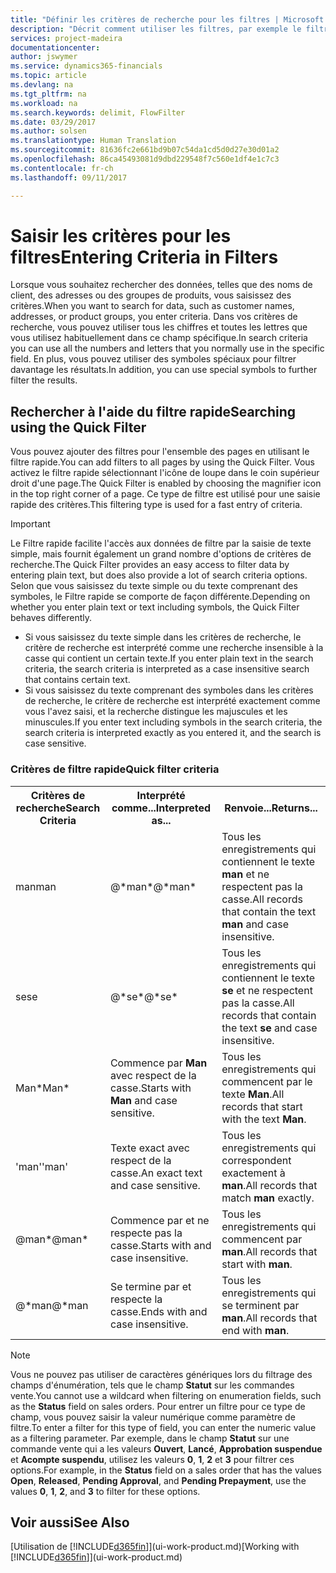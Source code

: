 ```yaml
---
title: "Définir les critères de recherche pour les filtres | Microsoft Docs"
description: "Décrit comment utiliser les filtres, par exemple le filtre rapide, pour préciser les résultats que vous obtenez lorsque vous recherchez des données."
services: project-madeira
documentationcenter: 
author: jswymer
ms.service: dynamics365-financials
ms.topic: article
ms.devlang: na
ms.tgt_pltfrm: na
ms.workload: na
ms.search.keywords: delimit, FlowFilter
ms.date: 03/29/2017
ms.author: solsen
ms.translationtype: Human Translation
ms.sourcegitcommit: 81636fc2e661bd9b07c54da1cd5d0d27e30d01a2
ms.openlocfilehash: 86ca45493081d9dbd229548f7c560e1df4e1c7c3
ms.contentlocale: fr-ch
ms.lasthandoff: 09/11/2017

---
```

# <a name="entering-criteria-in-filters"></a><span data-ttu-id="1f208-103">Saisir les critères pour les filtres</span><span class="sxs-lookup"><span data-stu-id="1f208-103">Entering Criteria in Filters</span></span>
<span data-ttu-id="1f208-104">Lorsque vous souhaitez rechercher des données, telles que des noms de client, des adresses ou des groupes de produits, vous saisissez des critères.</span><span class="sxs-lookup"><span data-stu-id="1f208-104">When you want to search for data, such as customer names, addresses, or product groups, you enter criteria.</span></span> <span data-ttu-id="1f208-105">Dans vos critères de recherche, vous pouvez utiliser tous les chiffres et toutes les lettres que vous utilisez habituellement dans ce champ spécifique.</span><span class="sxs-lookup"><span data-stu-id="1f208-105">In search criteria you can use all the numbers and letters that you normally use in the specific field.</span></span> <span data-ttu-id="1f208-106">En plus, vous pouvez utiliser des symboles spéciaux pour filtrer davantage les résultats.</span><span class="sxs-lookup"><span data-stu-id="1f208-106">In addition, you can use special symbols to further filter the results.</span></span>

## <a name="searching-using-the-quick-filter"></a><span data-ttu-id="1f208-107">Rechercher à l'aide du filtre rapide</span><span class="sxs-lookup"><span data-stu-id="1f208-107">Searching using the Quick Filter</span></span>
<span data-ttu-id="1f208-108">Vous pouvez ajouter des filtres pour l'ensemble des pages en utilisant le filtre rapide.</span><span class="sxs-lookup"><span data-stu-id="1f208-108">You can add filters to all pages by using the Quick Filter.</span></span> <span data-ttu-id="1f208-109">Vous activez le filtre rapide sélectionnant l'icône de loupe dans le coin supérieur droit d'une page.</span><span class="sxs-lookup"><span data-stu-id="1f208-109">The Quick Filter is enabled by choosing the magnifier icon in the top right corner of a page.</span></span> <span data-ttu-id="1f208-110">Ce type de filtre est utilisé pour une saisie rapide des critères.</span><span class="sxs-lookup"><span data-stu-id="1f208-110">This filtering type is used for a fast entry of criteria.</span></span>

> [!IMPORTANT]  
>   <span data-ttu-id="1f208-111">Le Filtre rapide facilite l'accès aux données de filtre par la saisie de texte simple, mais fournit également un grand nombre d'options de critères de recherche.</span><span class="sxs-lookup"><span data-stu-id="1f208-111">The Quick Filter provides an easy access to filter data by entering plain text, but does also provide a lot of search criteria options.</span></span> <span data-ttu-id="1f208-112">Selon que vous saisissez du texte simple ou du texte comprenant des symboles, le Filtre rapide se comporte de façon différente.</span><span class="sxs-lookup"><span data-stu-id="1f208-112">Depending on whether you enter plain text or text including symbols, the Quick Filter behaves differently.</span></span>  

* <span data-ttu-id="1f208-113">Si vous saisissez du texte simple dans les critères de recherche, le critère de recherche est interprété comme une recherche insensible à la casse qui contient un certain texte.</span><span class="sxs-lookup"><span data-stu-id="1f208-113">If you enter plain text in the search criteria, the search criteria is interpreted as a case insensitive search that contains certain text.</span></span>  
* <span data-ttu-id="1f208-114">Si vous saisissez du texte comprenant des symboles dans les critères de recherche, le critère de recherche est interprété exactement comme vous l'avez saisi, et la recherche distingue les majuscules et les minuscules.</span><span class="sxs-lookup"><span data-stu-id="1f208-114">If you enter text including symbols in the search criteria, the search criteria is interpreted exactly as you entered it, and the search is case sensitive.</span></span>

### <a name="quick-filter-criteria"></a><span data-ttu-id="1f208-115">Critères de filtre rapide</span><span class="sxs-lookup"><span data-stu-id="1f208-115">Quick filter criteria</span></span>
<!-- html syntax because symbols conflict with MarkDown syntax -->
<TABLE>
  <TR>
    <TH><span data-ttu-id="1f208-116">Critères de recherche</span><span class="sxs-lookup"><span data-stu-id="1f208-116">Search Criteria</span></span></TH>
    <TH><span data-ttu-id="1f208-117">Interprété comme...</span><span class="sxs-lookup"><span data-stu-id="1f208-117">Interpreted as...</span></span></TH>
    <TH><span data-ttu-id="1f208-118">Renvoie...</span><span class="sxs-lookup"><span data-stu-id="1f208-118">Returns...</span></span></TH>
  </TR>
  <TR>
    <TD><span data-ttu-id="1f208-119">man</span><span class="sxs-lookup"><span data-stu-id="1f208-119">man</span></span></TD>
    <TD><span data-ttu-id="1f208-120">@&#42;man&#42;</span><span class="sxs-lookup"><span data-stu-id="1f208-120">@&#42;man&#42;</span></span></TD>
    <TD><span data-ttu-id="1f208-121">Tous les enregistrements qui contiennent le texte <b>man</b> et ne respectent pas la casse.</span><span class="sxs-lookup"><span data-stu-id="1f208-121">All records that contain the text <b>man</b> and case insensitive.</span></span></TD>
  </TR>
  <TR>
    <TD><span data-ttu-id="1f208-122">se</span><span class="sxs-lookup"><span data-stu-id="1f208-122">se</span></span></TD>
    <TD><span data-ttu-id="1f208-123">@&#42;se&#42;</span><span class="sxs-lookup"><span data-stu-id="1f208-123">@&#42;se&#42;</span></span></TD>
    <TD><span data-ttu-id="1f208-124">Tous les enregistrements qui contiennent le texte <b>se</b> et ne respectent pas la casse.</span><span class="sxs-lookup"><span data-stu-id="1f208-124">All records that contain the text <b>se</b> and case insensitive.</span></span></TD>
  </TR>
  <TR>
    <TD><span data-ttu-id="1f208-125">Man&#42;</span><span class="sxs-lookup"><span data-stu-id="1f208-125">Man&#42;</span></span></TD>
    <TD><span data-ttu-id="1f208-126">Commence par <b>Man</b> avec respect de la casse.</span><span class="sxs-lookup"><span data-stu-id="1f208-126">Starts with <b>Man</b> and case sensitive.</span></span></TD>
    <TD><span data-ttu-id="1f208-127">Tous les enregistrements qui commencent par le texte <b>Man</b>.</span><span class="sxs-lookup"><span data-stu-id="1f208-127">All records that start with the text <b>Man</b>.</span></span></TD>
  </TR>
  <TR>
    <TD><span data-ttu-id="1f208-128">'man'</span><span class="sxs-lookup"><span data-stu-id="1f208-128">'man'</span></span></TD>
    <TD><span data-ttu-id="1f208-129">Texte exact avec respect de la casse.</span><span class="sxs-lookup"><span data-stu-id="1f208-129">An exact text and case sensitive.</span></span></TD>
    <TD><span data-ttu-id="1f208-130">Tous les enregistrements qui correspondent exactement à <b>man</b>.</span><span class="sxs-lookup"><span data-stu-id="1f208-130">All records that match <b>man</b> exactly.</span></span></TD>
  </TR>
  <TR>
    <TD><span data-ttu-id="1f208-131">@man*</span><span class="sxs-lookup"><span data-stu-id="1f208-131">@man*</span></span> </TD>
    <TD><span data-ttu-id="1f208-132">Commence par et ne respecte pas la casse.</span><span class="sxs-lookup"><span data-stu-id="1f208-132">Starts with and case insensitive.</span></span></TD>
    <TD><span data-ttu-id="1f208-133">Tous les enregistrements qui commencent par <b>man</b>.</span><span class="sxs-lookup"><span data-stu-id="1f208-133">All records that start with <b>man</b>.</span></span></TD>
  </TR>
    <TR>
    <TD><span data-ttu-id="1f208-134">@&#42;man</span><span class="sxs-lookup"><span data-stu-id="1f208-134">@&#42;man</span></span></TD>
    <TD><span data-ttu-id="1f208-135">Se termine par et respecte la casse.</span><span class="sxs-lookup"><span data-stu-id="1f208-135">Ends with and case insensitive.</span></span></TD>
    <TD><span data-ttu-id="1f208-136">Tous les enregistrements qui se terminent par <b>man</b>.</span><span class="sxs-lookup"><span data-stu-id="1f208-136">All records that end with <b>man</b>.</span></span></TD>
  </TR>
</TABLE>

> [!NOTE]  
>   <span data-ttu-id="1f208-137">Vous ne pouvez pas utiliser de caractères génériques lors du filtrage des champs d'énumération, tels que le champ **Statut** sur les commandes vente.</span><span class="sxs-lookup"><span data-stu-id="1f208-137">You cannot use a wildcard when filtering on enumeration fields, such as the **Status** field on sales orders.</span></span> <span data-ttu-id="1f208-138">Pour entrer un filtre pour ce type de champ, vous pouvez saisir la valeur numérique comme paramètre de filtre.</span><span class="sxs-lookup"><span data-stu-id="1f208-138">To enter a filter for this type of field, you can enter the numeric value as a filtering parameter.</span></span> <span data-ttu-id="1f208-139">Par exemple, dans le champ **Statut** sur une commande vente qui a les valeurs **Ouvert**, **Lancé**, **Approbation suspendue** et **Acompte suspendu**, utilisez les valeurs **0**, **1**, **2** et **3** pour filtrer ces options.</span><span class="sxs-lookup"><span data-stu-id="1f208-139">For example, in the **Status** field on a sales order that has the values **Open**, **Released**, **Pending Approval**, and **Pending Prepayment**, use the values **0**, **1**, **2**, and **3** to filter for these options.</span></span>  

## <a name="see-also"></a><span data-ttu-id="1f208-140">Voir aussi</span><span class="sxs-lookup"><span data-stu-id="1f208-140">See Also</span></span>
<span data-ttu-id="1f208-141">[Utilisation de [!INCLUDE[d365fin](includes/d365fin_md.md)]](ui-work-product.md)</span><span class="sxs-lookup"><span data-stu-id="1f208-141">[Working with [!INCLUDE[d365fin](includes/d365fin_md.md)]](ui-work-product.md)</span></span>

